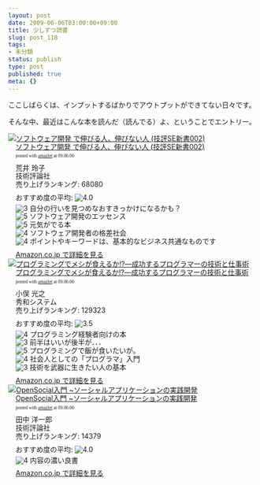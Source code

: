 ```yaml
---
layout: post
date: 2009-06-06T03:00:00+09:00
title: 少しずつ読書
slug: post_118
tags:
- 未分類
status: publish
type: post
published: true
meta: {}
---
```

ここしばらくは、インプットするばかりでアウトプットができてない日々です。

そんな中、最近はこんな本を読んだ（読んでる）よ、ということでエントリー。

<!--more-->
<div class="amazlet-box" style="margin-bottom:0px;"><div class="amazlet-image" style="float:left;"><a href="http://www.amazon.co.jp/exec/obidos/ASIN/4774126535/masawo-22/ref=nosim/" name="amazletlink" target="_blank"><img src="http://ecx.images-amazon.com/images/I/41R3R4KWEJL._SL160_.jpg" alt="ソフトウェア開発 で伸びる人、伸びない人 (技評SE新書002)" style="border: none;" /></a></div><div class="amazlet-info" style="float:left;margin-left:15px;line-height:120%"><div class="amazlet-name" style="margin-bottom:10px;line-height:120%"><a href="http://www.amazon.co.jp/exec/obidos/ASIN/4774126535/masawo-22/ref=nosim/" name="amazletlink" target="_blank">ソフトウェア開発 で伸びる人、伸びない人 (技評SE新書002)</a><div class="amazlet-powered-date" style="font-size:7pt;margin-top:5px;font-family:verdana;line-height:120%">posted with <a href="http://www.amazlet.com/browse/ASIN/4774126535/masawo-22/ref=nosim/" title="ソフトウェア開発 で伸びる人、伸びない人 (技評SE新書002)" target="_blank">amazlet</a> at 09.06.06</div></div><div class="amazlet-detail">荒井 玲子 <br />技術評論社 <br />売り上げランキング: 68080<br /></div><div class="amazlet-review" style="margin-top:10px; margin-bottom:10px"><div class="amazlet-review-average" style="margin-bottom:5px">おすすめ度の平均: <img src="http://images-jp.amazon.com/images/G/09/x-locale/common/customer-reviews/stars-4-0.gif" alt="4.0" /></div><img src="http://images-jp.amazon.com/images/G/09/x-locale/common/customer-reviews/stars-3-0.gif" alt="3" /> 自分の行いを見つめなおすきっかけになるかも？<br /><img src="http://images-jp.amazon.com/images/G/09/x-locale/common/customer-reviews/stars-5-0.gif" alt="5" /> ソフトウェア開発のエッセンス<br /><img src="http://images-jp.amazon.com/images/G/09/x-locale/common/customer-reviews/stars-5-0.gif" alt="5" /> 元気がでる本<br /><img src="http://images-jp.amazon.com/images/G/09/x-locale/common/customer-reviews/stars-4-0.gif" alt="4" /> ソフトウェア開発者の格差社会<br /><img src="http://images-jp.amazon.com/images/G/09/x-locale/common/customer-reviews/stars-4-0.gif" alt="4" /> ポイントやキーワードは、基本的なビジネス共通なものです<br /></div><div class="amazlet-link" style="margin-top: 5px"><a href="http://www.amazon.co.jp/exec/obidos/ASIN/4774126535/masawo-22/ref=nosim/" name="amazletlink" target="_blank">Amazon.co.jp で詳細を見る</a></div></div><div class="amazlet-footer" style="clear: left"></div></div>
<div class="amazlet-box" style="margin-bottom:0px;"><div class="amazlet-image" style="float:left;"><a href="http://www.amazon.co.jp/exec/obidos/ASIN/479801558X/masawo-22/ref=nosim/" name="amazletlink" target="_blank"><img src="http://ecx.images-amazon.com/images/I/41kbq8qeKeL._SL160_.jpg" alt="プログラミングでメシが食えるか!?―成功するプログラマーの技術と仕事術" style="border: none;" /></a></div><div class="amazlet-info" style="float:left;margin-left:15px;line-height:120%"><div class="amazlet-name" style="margin-bottom:10px;line-height:120%"><a href="http://www.amazon.co.jp/exec/obidos/ASIN/479801558X/masawo-22/ref=nosim/" name="amazletlink" target="_blank">プログラミングでメシが食えるか!?―成功するプログラマーの技術と仕事術</a><div class="amazlet-powered-date" style="font-size:7pt;margin-top:5px;font-family:verdana;line-height:120%">posted with <a href="http://www.amazlet.com/browse/ASIN/479801558X/masawo-22/ref=nosim/" title="プログラミングでメシが食えるか!?―成功するプログラマーの技術と仕事術" target="_blank">amazlet</a> at 09.06.06</div></div><div class="amazlet-detail">小俣 光之 <br />秀和システム <br />売り上げランキング: 129323<br /></div><div class="amazlet-review" style="margin-top:10px; margin-bottom:10px"><div class="amazlet-review-average" style="margin-bottom:5px">おすすめ度の平均: <img src="http://images-jp.amazon.com/images/G/09/x-locale/common/customer-reviews/stars-3-5.gif" alt="3.5" /></div><img src="http://images-jp.amazon.com/images/G/09/x-locale/common/customer-reviews/stars-4-0.gif" alt="4" /> プログラミング経験者向けの本<br /><img src="http://images-jp.amazon.com/images/G/09/x-locale/common/customer-reviews/stars-3-0.gif" alt="3" /> 前半はいいが後半が．．．<br /><img src="http://images-jp.amazon.com/images/G/09/x-locale/common/customer-reviews/stars-5-0.gif" alt="5" /> プログラミングで飯が食いたいが。<br /><img src="http://images-jp.amazon.com/images/G/09/x-locale/common/customer-reviews/stars-4-0.gif" alt="4" /> 社会人としての「プログラマ」入門<br /><img src="http://images-jp.amazon.com/images/G/09/x-locale/common/customer-reviews/stars-3-0.gif" alt="3" /> 技術を武器に生きたい人の基本<br /></div><div class="amazlet-link" style="margin-top: 5px"><a href="http://www.amazon.co.jp/exec/obidos/ASIN/479801558X/masawo-22/ref=nosim/" name="amazletlink" target="_blank">Amazon.co.jp で詳細を見る</a></div></div><div class="amazlet-footer" style="clear: left"></div></div>
<div class="amazlet-box" style="margin-bottom:0px;"><div class="amazlet-image" style="float:left;"><a href="http://www.amazon.co.jp/exec/obidos/ASIN/4774137480/masawo-22/ref=nosim/" name="amazletlink" target="_blank"><img src="http://ecx.images-amazon.com/images/I/61fB3GEbkrL._SL160_.jpg" alt="OpenSocial入門 ~ソーシャルアプリケーションの実践開発" style="border: none;" /></a></div><div class="amazlet-info" style="float:left;margin-left:15px;line-height:120%"><div class="amazlet-name" style="margin-bottom:10px;line-height:120%"><a href="http://www.amazon.co.jp/exec/obidos/ASIN/4774137480/masawo-22/ref=nosim/" name="amazletlink" target="_blank">OpenSocial入門 ~ソーシャルアプリケーションの実践開発</a><div class="amazlet-powered-date" style="font-size:7pt;margin-top:5px;font-family:verdana;line-height:120%">posted with <a href="http://www.amazlet.com/browse/ASIN/4774137480/masawo-22/ref=nosim/" title="OpenSocial入門 ~ソーシャルアプリケーションの実践開発" target="_blank">amazlet</a> at 09.06.06</div></div><div class="amazlet-detail">田中 洋一郎 <br />技術評論社 <br />売り上げランキング: 14379<br /></div><div class="amazlet-review" style="margin-top:10px; margin-bottom:10px"><div class="amazlet-review-average" style="margin-bottom:5px">おすすめ度の平均: <img src="http://images-jp.amazon.com/images/G/09/x-locale/common/customer-reviews/stars-4-0.gif" alt="4.0" /></div><img src="http://images-jp.amazon.com/images/G/09/x-locale/common/customer-reviews/stars-4-0.gif" alt="4" /> 内容の濃い良書<br /></div><div class="amazlet-link" style="margin-top: 5px"><a href="http://www.amazon.co.jp/exec/obidos/ASIN/4774137480/masawo-22/ref=nosim/" name="amazletlink" target="_blank">Amazon.co.jp で詳細を見る</a></div></div><div class="amazlet-footer" style="clear: left"></div></div>
